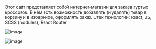 Этот сайт представляет собой интернет-магазин для заказа куртых кроссовок.
В нём есть возможность добавлять (и удалять) товар в корзину и в избарнное, оформлять заказ.
Стек технологий: React, JS, SCSS (modules), React Router.

![image](https://github.com/user-attachments/assets/0a62e06f-88e2-45da-94f7-19a80bec7298)

![image](https://github.com/user-attachments/assets/cda63306-e58c-4760-afd1-f3ce6a5cd5bb)
